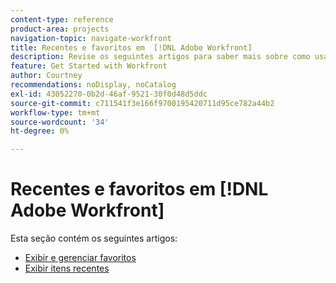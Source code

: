 ```yaml
---
content-type: reference
product-area: projects
navigation-topic: navigate-workfront
title: Recentes e favoritos em  [!DNL Adobe Workfront]
description: Revise os seguintes artigos para saber mais sobre como usar favoritos e recentes no Workfront.
feature: Get Started with Workfront
author: Courtney
recommendations: noDisplay, noCatalog
exl-id: 43052270-0b2d-46af-9521-30f0d48d5ddc
source-git-commit: c711541f3e166f9700195420711d95ce782a44b2
workflow-type: tm+mt
source-wordcount: '34'
ht-degree: 0%

---
```


# Recentes e favoritos em [!DNL Adobe Workfront]

Esta seção contém os seguintes artigos:

* [Exibir e gerenciar favoritos](../../../workfront-basics/navigate-workfront/recent-and-favorites/view-and-manage-favorites.md)
* [Exibir itens recentes](../../../workfront-basics/navigate-workfront/recent-and-favorites/view-recent-items.md)
